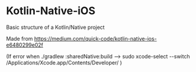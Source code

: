 # Kotlin-Native-iOS
Basic structure of a Kotlin/Native project

Made from https://medium.com/quick-code/kotlin-native-ios-e6480299e02f

(If error when ./gradlew :sharedNative:build --> sudo xcode-select --switch /Applications/Xcode.app/Contents/Developer/ )
